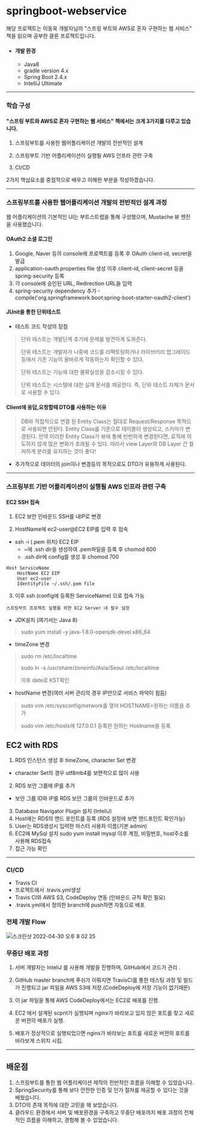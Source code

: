 # springboot-webservice

해당 프로젝트는 이동욱 개발자님의 "스프링 부트와 AWS로 혼자 구현하는 웹 서비스" 책을 읽으며 공부한 클론 프로젝트입니다.

* #### 개발 환경
  * Java8
  * gradle version 4.x
  * Spring Boot 2.4.x
  * IntelliJ Ultimate
  
---

### 학습 구성

#### "스프링 부트와 AWS로 혼자 구현하는 웹 서비스" 책에서는 크게 3가지를 다루고 있습니다.

1. 스프링부트를 사용한 웹어플리케이션 개발의 전반적인 설계 

2. 스프링부트 기반 어플리케이션이 실행될 AWS 인프라 관련 구축

3. CI/CD 

2가지 핵심요소를 중점적으로 배우고 이해한 부분을 작성하겠습니다.

---

### 스프링부트를 사용한 웹어플리케이션 개발의 전반적인 설계 과정

웹 어플리케이션의 기본적인 UI는 부트스트랩을 통해 구성했으며, Mustache 뷰 엔진을 사용했습니다.

#### OAuth2 소셜 로그인

1. Google, Naver 등의 console에 프로젝트를 등록 후 OAuth client-id, secret을 발급
2. application-oauth.properties file 생성 이후 client-id, client-secret 등을 spring-security 등록
3. 각 console에 승인된 URL, Redirection URL을 입력
4. spring-security dependency 추가 - compile('org.springframework.boot:spring-boot-starter-oauth2-client')

#### JUnit을 통한 단위테스트

* 테스트 코드 작성의 장점


> 단위 테스트는 개발단계 초기에 문제를 발견하게 도와준다.
> 
> 단위 테스트는 개발자가 나중에 코드를 리팩토링하거나 라이브러리 업그레이드 등에서 기존 기능이 올바르게 작동하는지 확인할 수 있다.
> 
> 단위 테스트는 기능에 대한 불확실성을 감소시킬 수 있다.
> 
> 단위 테스트는 시스템에 대한 실제 문서를 제공한다. 즉, 단위 테스트 자체가 문서로 사용할 수 있다.

#### Client에 응답,요청할때 DTO를 사용하는 이유

> DB와 직접적으로 연결 된 Entity Class는 절대로 Request/Response 목적으로 사용되면 안된다. 
> Entity Class를 기준으로 테이블이 생성되고, 스키마가 변경된다. 
> 만약 이러한 Entity Class가 뷰에 통해 빈번하게 변경된다면, 로직에 의도하지 않게 많은 변화가 초래될 수 있다.
> 따라서 view Layer와 DB Layer 간 철저하게 분리를 유지하는 것이 좋다!

* 추가적으로 데이터의 join이나 변경등의 목적으로도 DTO가 유용하게 사용된다.


---

### 스프링부트 기반 어플리케이션이 실행될 AWS 인프라 관련 구축


#### EC2 SSH 접속

1. EC2 보안 인바운드 SSH를 내IP로 변경

2. HostName에 ec2-user@EC2 EIP를 입력 후 접속
* ssh -i (.pem 위치) EC2 EIP
  * ~에 .ssh dir을 생성하여 .pem파일을 등록 후 chomod 600 
  * .ssh dir에 config를 생성 후 chomod 700


```
Host ServiceName
    HostName EC2 EIP
    User ec2-user
    IdentityFile ~/.ssh/.pem file
```

3. 이후 ssh (config에 등록한 ServiceName) 으로 접속 가능

`스프링부트 프로젝트 실행을 위한 EC2 Server 내 필수 설정`

* JDK설치 (여기서는 Java 8)

> sudo yum install -y java-1.8.0-openjdk-devel.x86_64
  
* timeZone 변경

> sudo rm /etc/localtime
> 
> sudo ln -s /usr/share/zoneinfo/Asia/Seoul /etc/localtime
> 
> 이후 date로 KST확인
> 
* hostName 변경(여러 서버 관리의 경우 IP만으로 서비스 파악이 힘듬)

> sudo vim /etc/sysconfig/network를 열어 HOSTNAME=원하는 이름을 추가
> 
> sudo vim /etc/hosts에 127.0.0.1 등록한 원하는 Hostname을 등록

## EC2 with RDS


1. RDS 인스턴스 생성 후 timeZone, character Set 변경
  * character Set의 경우 utf8mb4를 보편적으로 많이 사용
2. RDS 보안 그룹에 IP를 추가
  * 보안 그룹 ID와 IP를 RDS 보안 그룹의 인바운드로 추가
3. Database Navigator Plugin 설치 (InteliJ)
4. Host에는 RDS의 엔드 포인트를 등록 (RDS 설정에 보면 엔드포인트 확인가능)
5. User는 RDS생성시 입력한 마스터 사용자 이름(기본 admin)
6. EC2에 MySql 설치 sudo yum install mysql 이후 계정, 비밀번호, host주소를 사용해 RDS접속 
7. 접근 가능 확인


---

### CI/CD

* Travis CI
 * 프로젝트에서 .travis.yml생성
 * Travis CI와 AWS S3, CodeDeploy 연동 (인바운드 규칙 확인 필요)
 * .travis.yml에서 정의한 branch에 push하면 자동으로 배포

### 전체 개발 Flow

![스크린샷 2022-04-30 오후 8 02 25](https://user-images.githubusercontent.com/40168455/166102803-5a249571-9728-4056-866a-9665c60ef1e5.png)

### 무중단 배포 과정 

1. 서버 개발자는 InteliJ 를 사용해 개발을 진행하며, GitHub에서 코드가 관리 . 

2. GitHub master branch에 푸쉬가 이뤄지면 TravisCI를 통한 테스팅 과정 및 빌드가 진행되고 jar 파일을 AWS S3에 저장.(CodeDeploy에 저장 기능이 없기때문) 

3. 이 jar 파일을 통해 AWS CodeDeploy에서는 EC2로 배포를 진행.

4. EC2 에서 설계된 scprit가 실행되며 nginx가 바라보고 있지 않은 포트를 찾고 새로운 버젼의 배포가 실행. 

5. 배포가 정상적으로 실행되었으면 nginx가 바라보는 포트를 새로운 버젼의 포트를 바라보게 스위치 시킴.

---

## 배운점 

1. 스프링부트를 통한 웹 어플리케이션 제작의 전반적인 흐름을 이해할 수 있었습니다.
2. SpringSecurity를 통해 보다 안전한 인증 및 인가 절차를 제공할 수 있다는 것을 배웠습니다.
3. DTO의 존재 목적에 대한 고민을 해 보았습니다.
4. 클라우드 환경에서 서버 및 배포환경을 구축하고 무중단 배포까지 배포 과정의 전체적인 흐름을 이해하고, 경험해 볼 수 있었습니다.

